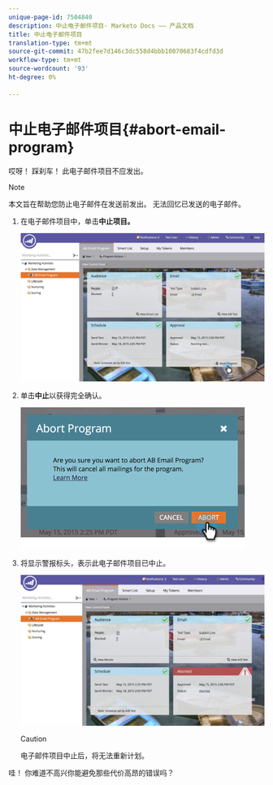 ```yaml
---
unique-page-id: 7504840
description: 中止电子邮件项目- Marketo Docs —— 产品文档
title: 中止电子邮件项目
translation-type: tm+mt
source-git-commit: 47b2fee7d146c3dc558d4bbb10070683f4cdfd3d
workflow-type: tm+mt
source-wordcount: '93'
ht-degree: 0%

---
```



# 中止电子邮件项目{#abort-email-program}

哎呀！ 踩刹车！ 此电子邮件项目不应发出。

>[!NOTE]
>
>本文旨在帮助您防止电子邮件在发送前发出。 无法回忆已发送的电子邮件。

1. 在电子邮件项目中，单击&#x200B;**中止项目。**

   ![](assets/dashboardleads.jpg)

1. 单击**中止**以获得完全确认。

   ![](assets/image2015-5-20-15-3a24-3a35.png)

1. 将显示警报标头，表示此电子邮件项目已中止。

   ![](assets/dashboardleadchange2.jpg)

   >[!CAUTION]
   >
   >电子邮件项目中止后，将无法重新计划。

哇！ 你难道不高兴你能避免那些代价高昂的错误吗？
